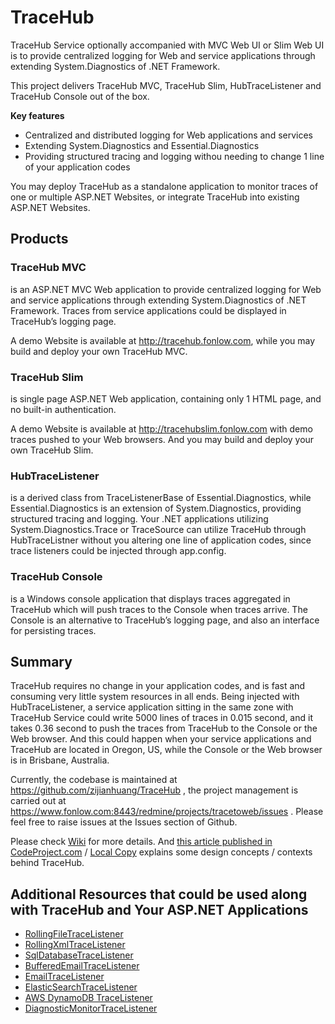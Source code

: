 # TraceHub

TraceHub Service optionally accompanied with MVC Web UI or Slim Web UI is to provide centralized logging for Web and service applications through extending System.Diagnostics of .NET Framework. 

This project delivers TraceHub MVC, TraceHub Slim, HubTraceListener and TraceHub Console out of the box. 

**Key features**

* Centralized and distributed logging for Web applications and services
* Extending System.Diagnostics and Essential.Diagnostics
* Providing structured tracing and logging withou needing to change 1 line of your application codes

You may deploy TraceHub as a standalone application to monitor traces of one or multiple ASP.NET Websites, or integrate TraceHub into existing ASP.NET Websites.

## Products

### TraceHub MVC
is an ASP.NET MVC Web application to provide centralized logging for Web and service applications through extending System.Diagnostics of .NET Framework. Traces from service applications could be displayed in TraceHub’s logging page.

A demo Website is available at http://tracehub.fonlow.com, while you may build and deploy your own TraceHub MVC.

### TraceHub Slim 
is single page ASP.NET Web application, containing only 1 HTML page, and no built-in authentication. 

A demo Website is available at http://tracehubslim.fonlow.com with demo traces pushed to your Web browsers. And you may build and deploy your own TraceHub Slim.

### HubTraceListener 
is a derived class from TraceListenerBase of Essential.Diagnostics, while Essential.Diagnostics is an extension of System.Diagnostics, providing structured tracing and logging. Your .NET applications utilizing System.Diagnostics.Trace or TraceSource can utilize TraceHub through HubTraceListner without you altering one line of application codes, since trace listeners could be injected through app.config.

### TraceHub Console 
is a Windows console application that displays traces aggregated in TraceHub which will push traces to the Console when traces arrive. The Console is an alternative to TraceHub’s logging page, and also an interface for persisting traces.


## Summary

TraceHub requires no change in your application codes, and is fast and consuming very little system resources in all ends. Being injected with HubTraceListener, a service application sitting in the same zone with TraceHub Service could write 5000 lines of traces in 0.015 second, and it takes 0.36 second to push the traces from TraceHub to the Console or the Web browser. And this could happen when your service applications and TraceHub are located in Oregon, US, while the Console or the Web browser is in Brisbane, Australia.

Currently, the codebase is maintained at https://github.com/zijianhuang/TraceHub , the project management is carried out at https://www.fonlow.com:8443/redmine/projects/tracetoweb/issues . Please feel free to raise issues at the Issues section of Github.

Please check [Wiki](https://github.com/zijianhuang/TraceHub/wiki) for more details. And [this article published in CodeProject.com](http://www.codeproject.com/Articles/1118166/TraceHub-a-flexible-solution-for-Web-based-structu) / [Local Copy](Docs/TraceHub,%20A%20Flexible%20Solution%20for%20Web%20Based%20Structured%20Logging%20-%20CodeProject.html) explains some design concepts / contexts behind TraceHub.

## Additional Resources that could be used along with TraceHub and Your ASP.NET Applications

* [RollingFileTraceListener](https://essentialdiagnostics.codeplex.com/wikipage?title=RollingFileTraceListener)
* [RollingXmlTraceListener](https://essentialdiagnostics.codeplex.com/wikipage?title=RollingXmlTraceListener)
* [SqlDatabaseTraceListener](https://essentialdiagnostics.codeplex.com/wikipage?title=SqlDatabaseTraceListener)
* [BufferedEmailTraceListener](https://essentialdiagnostics.codeplex.com/wikipage?title=BufferedEmailTraceListener)
* [EmailTraceListener](https://essentialdiagnostics.codeplex.com/wikipage?title=EmailTraceListener)
* [ElasticSearchTraceListener](https://github.com/amccool/ElasticSearch.Diagnostics)
* [AWS DynamoDB TraceListener](https://github.com/aws/aws-dotnet-trace-listener/)
* [DiagnosticMonitorTraceListener](https://azure.microsoft.com/en-us/documentation/articles/cloud-services-dotnet-diagnostics-trace-flow/)
